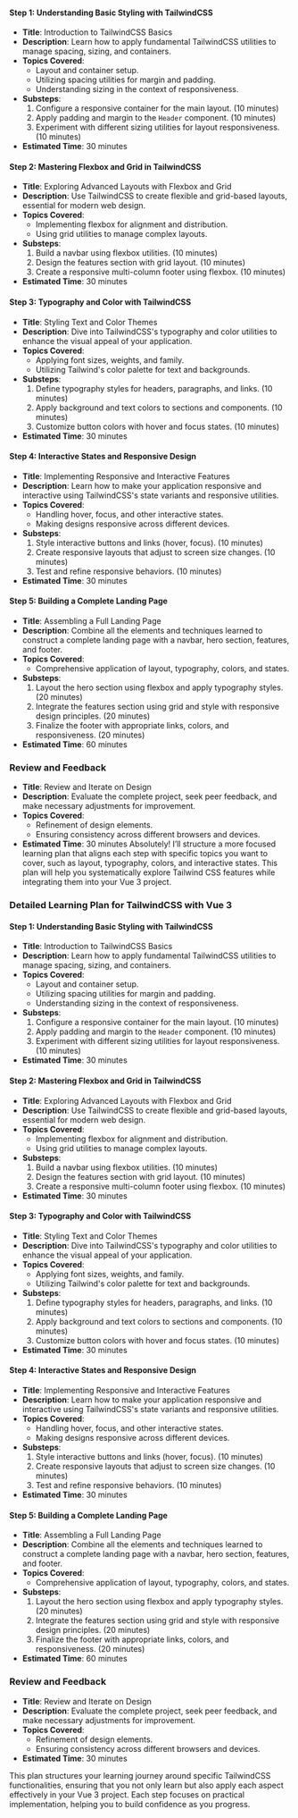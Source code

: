 


#### Step 1: Understanding Basic Styling with TailwindCSS
- **Title**: Introduction to TailwindCSS Basics
- **Description**: Learn how to apply fundamental TailwindCSS utilities to manage spacing, sizing, and containers.
- **Topics Covered**:
  - Layout and container setup.
  - Utilizing spacing utilities for margin and padding.
  - Understanding sizing in the context of responsiveness.
- **Substeps**:
  1. Configure a responsive container for the main layout. (10 minutes)
  2. Apply padding and margin to the `Header` component. (10 minutes)
  3. Experiment with different sizing utilities for layout responsiveness. (10 minutes)
- **Estimated Time**: 30 minutes

#### Step 2: Mastering Flexbox and Grid in TailwindCSS
- **Title**: Exploring Advanced Layouts with Flexbox and Grid
- **Description**: Use TailwindCSS to create flexible and grid-based layouts, essential for modern web design.
- **Topics Covered**:
  - Implementing flexbox for alignment and distribution.
  - Using grid utilities to manage complex layouts.
- **Substeps**:
  1. Build a navbar using flexbox utilities. (10 minutes)
  2. Design the features section with grid layout. (10 minutes)
  3. Create a responsive multi-column footer using flexbox. (10 minutes)
- **Estimated Time**: 30 minutes

#### Step 3: Typography and Color with TailwindCSS
- **Title**: Styling Text and Color Themes
- **Description**: Dive into TailwindCSS's typography and color utilities to enhance the visual appeal of your application.
- **Topics Covered**:
  - Applying font sizes, weights, and family.
  - Utilizing Tailwind's color palette for text and backgrounds.
- **Substeps**:
  1. Define typography styles for headers, paragraphs, and links. (10 minutes)
  2. Apply background and text colors to sections and components. (10 minutes)
  3. Customize button colors with hover and focus states. (10 minutes)
- **Estimated Time**: 30 minutes

#### Step 4: Interactive States and Responsive Design
- **Title**: Implementing Responsive and Interactive Features
- **Description**: Learn how to make your application responsive and interactive using TailwindCSS's state variants and responsive utilities.
- **Topics Covered**:
  - Handling hover, focus, and other interactive states.
  - Making designs responsive across different devices.
- **Substeps**:
  1. Style interactive buttons and links (hover, focus). (10 minutes)
  2. Create responsive layouts that adjust to screen size changes. (10 minutes)
  3. Test and refine responsive behaviors. (10 minutes)
- **Estimated Time**: 30 minutes

#### Step 5: Building a Complete Landing Page
- **Title**: Assembling a Full Landing Page
- **Description**: Combine all the elements and techniques learned to construct a complete landing page with a navbar, hero section, features, and footer.
- **Topics Covered**:
  - Comprehensive application of layout, typography, colors, and states.
- **Substeps**:
  1. Layout the hero section using flexbox and apply typography styles. (20 minutes)
  2. Integrate the features section using grid and style with responsive design principles. (20 minutes)
  3. Finalize the footer with appropriate links, colors, and responsiveness. (20 minutes)
- **Estimated Time**: 60 minutes

### Review and Feedback
- **Title**: Review and Iterate on Design
- **Description**: Evaluate the complete project, seek peer feedback, and make necessary adjustments for improvement.
- **Topics Covered**:
  - Refinement of design elements.
  - Ensuring consistency across different browsers and devices.
- **Estimated Time**: 30 minutes
Absolutely! I’ll structure a more focused learning plan that aligns each step with specific topics you want to cover, such as layout, typography, colors, and interactive states. This plan will help you systematically explore Tailwind CSS features while integrating them into your Vue 3 project.

### Detailed Learning Plan for TailwindCSS with Vue 3

#### Step 1: Understanding Basic Styling with TailwindCSS
- **Title**: Introduction to TailwindCSS Basics
- **Description**: Learn how to apply fundamental TailwindCSS utilities to manage spacing, sizing, and containers.
- **Topics Covered**:
  - Layout and container setup.
  - Utilizing spacing utilities for margin and padding.
  - Understanding sizing in the context of responsiveness.
- **Substeps**:
  1. Configure a responsive container for the main layout. (10 minutes)
  2. Apply padding and margin to the `Header` component. (10 minutes)
  3. Experiment with different sizing utilities for layout responsiveness. (10 minutes)
- **Estimated Time**: 30 minutes

#### Step 2: Mastering Flexbox and Grid in TailwindCSS
- **Title**: Exploring Advanced Layouts with Flexbox and Grid
- **Description**: Use TailwindCSS to create flexible and grid-based layouts, essential for modern web design.
- **Topics Covered**:
  - Implementing flexbox for alignment and distribution.
  - Using grid utilities to manage complex layouts.
- **Substeps**:
  1. Build a navbar using flexbox utilities. (10 minutes)
  2. Design the features section with grid layout. (10 minutes)
  3. Create a responsive multi-column footer using flexbox. (10 minutes)
- **Estimated Time**: 30 minutes

#### Step 3: Typography and Color with TailwindCSS
- **Title**: Styling Text and Color Themes
- **Description**: Dive into TailwindCSS's typography and color utilities to enhance the visual appeal of your application.
- **Topics Covered**:
  - Applying font sizes, weights, and family.
  - Utilizing Tailwind's color palette for text and backgrounds.
- **Substeps**:
  1. Define typography styles for headers, paragraphs, and links. (10 minutes)
  2. Apply background and text colors to sections and components. (10 minutes)
  3. Customize button colors with hover and focus states. (10 minutes)
- **Estimated Time**: 30 minutes

#### Step 4: Interactive States and Responsive Design
- **Title**: Implementing Responsive and Interactive Features
- **Description**: Learn how to make your application responsive and interactive using TailwindCSS's state variants and responsive utilities.
- **Topics Covered**:
  - Handling hover, focus, and other interactive states.
  - Making designs responsive across different devices.
- **Substeps**:
  1. Style interactive buttons and links (hover, focus). (10 minutes)
  2. Create responsive layouts that adjust to screen size changes. (10 minutes)
  3. Test and refine responsive behaviors. (10 minutes)
- **Estimated Time**: 30 minutes

#### Step 5: Building a Complete Landing Page
- **Title**: Assembling a Full Landing Page
- **Description**: Combine all the elements and techniques learned to construct a complete landing page with a navbar, hero section, features, and footer.
- **Topics Covered**:
  - Comprehensive application of layout, typography, colors, and states.
- **Substeps**:
  1. Layout the hero section using flexbox and apply typography styles. (20 minutes)
  2. Integrate the features section using grid and style with responsive design principles. (20 minutes)
  3. Finalize the footer with appropriate links, colors, and responsiveness. (20 minutes)
- **Estimated Time**: 60 minutes

### Review and Feedback
- **Title**: Review and Iterate on Design
- **Description**: Evaluate the complete project, seek peer feedback, and make necessary adjustments for improvement.
- **Topics Covered**:
  - Refinement of design elements.
  - Ensuring consistency across different browsers and devices.
- **Estimated Time**: 30 minutes

This plan structures your learning journey around specific TailwindCSS functionalities, ensuring that you not only learn but also apply each aspect effectively in your Vue 3 project. Each step focuses on practical implementation, helping you to build confidence as you progress.